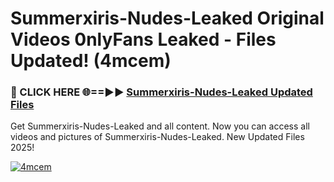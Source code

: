 # Summerxiris-Nudes-Leaked Original Videos 0nlyFans Leaked - Files Updated! (4mcem)

<h3>🔴 CLICK HERE 🌐==►► <a href="https://tinyurl.com/yc6ubb5a" rel="nofollow">Summerxiris-Nudes-Leaked Updated Files</a></h3>

Get Summerxiris-Nudes-Leaked and all content. Now you can access all videos and pictures of Summerxiris-Nudes-Leaked. New Updated Files 2025!

[![4mcem](https://i.imgur.com/7eu0CRL.gif)](https://tinyurl.com/yc6ubb5a)
